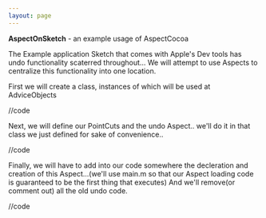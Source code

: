 ```yaml
---
layout: page
---
```


**AspectOnSketch** - an example usage of AspectCocoa

The Example application Sketch that comes with Apple's Dev tools has undo functionality scaterred throughout...
We will attempt to use Aspects to centralize this functionality into one location.

First we will create a class, instances of which will be used at AdviceObjects

    
//code


Next, we will define our PointCuts and the undo Aspect.. we'll do it in that class we just defined for sake of convenience..

    
//code


Finally, we will have to add into our code somewhere the decleration and creation of this Aspect...(we'll use main.m so that our Aspect loading code is guaranteed to be the first thing that executes)  And we'll remove(or comment out) all the old undo code.

    
//code

